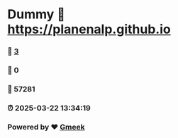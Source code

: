 # Dummy :link: https://planenalp.github.io 
### :page_facing_up: [3](https://planenalp.github.io/tag.html) 
### :speech_balloon: 0 
### :hibiscus: 57281 
### :alarm_clock: 2025-03-22 13:34:19 
### Powered by :heart: [Gmeek](https://github.com/Meekdai/Gmeek)
